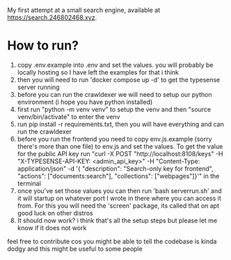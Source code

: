 My first attempt at a small search engine, available at https://search.246802468.xyz.

# How to run?
1. copy .env.example into .env and set the values. you will probably be locally hosting so I have left the examples for that i think
2. then you will need to run 'docker compose up -d' to get the typesense server running
3. before you can run the crawldexer we will need to setup our python environment (i hope you have python installed)
4. first run "python -m venv venv" to setup the venv and then "source venv/bin/activate" to enter the venv
5. run pip install -r requirements.txt, then you will have everything and can run the crawldexer
7. before you run the frontend you need to copy env.js.example (sorry there's more than one file) to env.js and set the values. To get the value for the public API key run "curl -X POST "http://localhost:8108/keys" -H "X-TYPESENSE-API-KEY: <admin_api_key>" -H "Content-Type: application/json" -d '{ "description": "Search-only key for frontend", "actions": ["documents:search"], "collections": ["webpages"]}'" in the terminal
8. once you've set those values you can then run 'bash serverrun.sh' and it will startup on whatever port I wrote in there where you can access it from. For this you will need the 'screen' package, its called that on apt good luck on other distros
9. It should now work? i think that's all the setup steps but please let me know if it does not work

feel free to contribute cos you might be able to tell the codebase is kinda dodgy and this might be useful to some people
